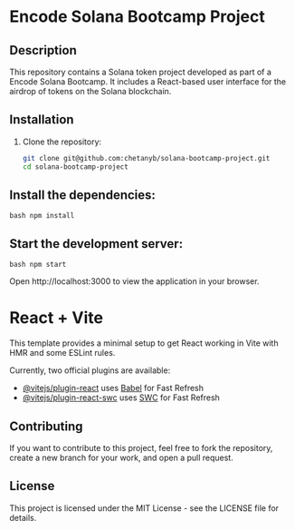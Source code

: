 
# Encode Solana Bootcamp Project

## Description
This repository contains a Solana token project developed as part of a Encode Solana Bootcamp. It includes a React-based user interface for the airdrop of tokens on the Solana blockchain.

## Installation
1. Clone the repository:
   ```bash
   git clone git@github.com:chetanyb/solana-bootcamp-project.git
   cd solana-bootcamp-project

## Install the dependencies:
```bash npm install ```

## Start the development server:
```bash npm start ```

Open http://localhost:3000 to view the application in your browser.

# React + Vite

This template provides a minimal setup to get React working in Vite with HMR and some ESLint rules.

Currently, two official plugins are available:

- [@vitejs/plugin-react](https://github.com/vitejs/vite-plugin-react/blob/main/packages/plugin-react/README.md) uses [Babel](https://babeljs.io/) for Fast Refresh
- [@vitejs/plugin-react-swc](https://github.com/vitejs/vite-plugin-react-swc) uses [SWC](https://swc.rs/) for Fast Refresh

## Contributing
If you want to contribute to this project, feel free to fork the repository, create a new branch for your work, and open a pull request.

## License
This project is licensed under the MIT License - see the LICENSE file for details.
